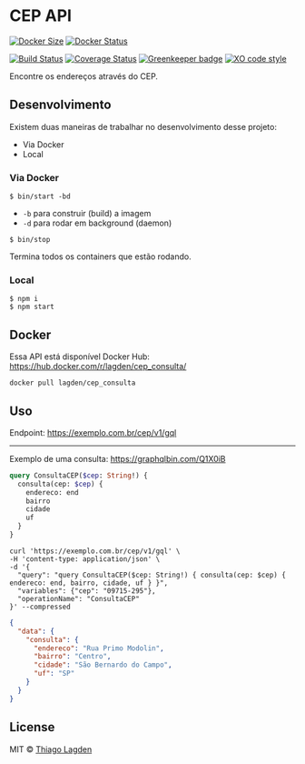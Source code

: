 # CEP API

[![Docker Size][docker-img]][docker]
[![Docker Status][dockerv-img]][dockerv]

[![Build Status][ci-img]][ci]
[![Coverage Status][coveralls-img]][coveralls]
[![Greenkeeper badge][greenkeeper-img]][greenkeeper]
[![XO code style][xo-img]][xo]

[docker-img]:          https://images.microbadger.com/badges/image/lagden/cep_consulta:release-6.5.1.svg
[docker]:              https://microbadger.com/images/lagden/cep_consulta:release-6.5.1
[dockerv-img]:         https://images.microbadger.com/badges/version/lagden/cep_consulta:release-6.5.1.svg
[dockerv]:             https://microbadger.com/images/lagden/cep_consulta:release-6.5.1
[ci-img]:              https://travis-ci.org/lagden/cep-koa-api.svg
[ci]:                  https://travis-ci.org/lagden/cep-koa-api
[coveralls-img]:       https://coveralls.io/repos/github/lagden/cep-koa-api/badge.svg?branch=master
[coveralls]:           https://coveralls.io/github/lagden/cep-koa-api?branch=master
[xo-img]:              https://img.shields.io/badge/code_style-XO-5ed9c7.svg
[xo]:                  https://github.com/sindresorhus/xo
[greenkeeper-img]:     https://badges.greenkeeper.io/lagden/koa-error.svg
[greenkeeper]:         https://greenkeeper.io/


Encontre os endereços através do CEP.


## Desenvolvimento

Existem duas maneiras de trabalhar no desenvolvimento desse projeto:

- Via Docker
- Local


### Via Docker

```
$ bin/start -bd
```

- `-b` para construir (build) a imagem
- `-d` para rodar em background (daemon)


```
$ bin/stop
```

Termina todos os containers que estão rodando.


### Local

```
$ npm i
$ npm start
```


## Docker

Essa API está disponível Docker Hub: https://hub.docker.com/r/lagden/cep_consulta/

```shell
docker pull lagden/cep_consulta
```


## Uso

Endpoint: https://exemplo.com.br/cep/v1/gql

---

Exemplo de uma consulta: https://graphqlbin.com/Q1X0iB


```graphql
query ConsultaCEP($cep: String!) {
  consulta(cep: $cep) {
    endereco: end
    bairro
    cidade
    uf
  }
}
```


```shell
curl 'https://exemplo.com.br/cep/v1/gql' \
-H 'content-type: application/json' \
-d '{
  "query": "query ConsultaCEP($cep: String!) { consulta(cep: $cep) { endereco: end, bairro, cidade, uf } }",
  "variables": {"cep": "09715-295"},
  "operationName": "ConsultaCEP"
}' --compressed
```


```json
{
  "data": {
    "consulta": {
      "endereco": "Rua Primo Modolin",
      "bairro": "Centro",
      "cidade": "São Bernardo do Campo",
      "uf": "SP"
    }
  }
}
```


## License

MIT © [Thiago Lagden](http://lagden.in)

